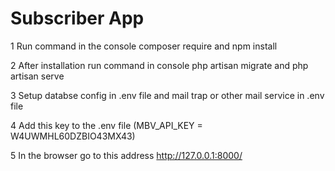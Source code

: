 # Subscriber App

1
Run command in the console composer require and npm install

2
After installation run command in console php artisan migrate and php artisan serve

3
Setup databse config in .env file and mail trap or other mail service in .env file

4
Add this key to the .env file (MBV_API_KEY = W4UWMHL60DZBIO43MX43)

5
In the browser go to this address http://127.0.0.1:8000/
